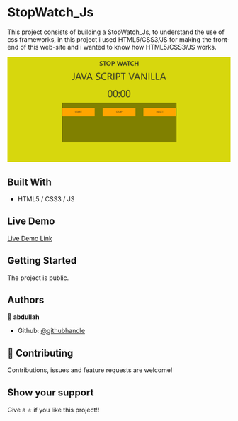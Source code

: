 # StopWatch_Js
This project consists of building a StopWatch_Js, to understand the use of css frameworks, in this project i used HTML5/CSS3/JS for making the front-end of this web-site and i wanted to know how HTML5/CSS3/JS works.


![Alt text](https://github.com/abdullah-FullStackDev/StopWatch_Js/blob/main/ss(stopwatch).png)

## Built With

- HTML5 / CSS3 / JS

## Live Demo

[Live Demo Link]()

## Getting Started

The project is public.

## Authors

👤 **abdullah**

- Github: [@githubhandle](https://github.com/abdullah-FullStackDev)


## 🤝 Contributing

Contributions, issues and feature requests are welcome!

## Show your support

Give a ⭐️ if you like this project!!

